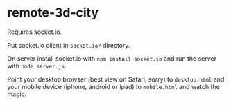 remote-3d-city
==============

Requires socket.io.

Put socket.io client in `socket.io/` directory.

On server install socket.io with `npm install socket.io` and run the server with `node server.js`.

Point your desktop browser (best view on Safari, sorry) to `desktop.html` and your mobile device (iphone, android or ipad) to `mobile.html` and watch the magic.